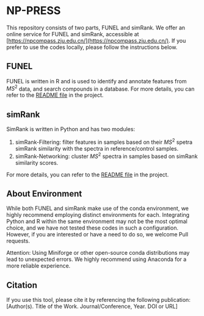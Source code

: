 # NP-PRESS

This repository consists of two parts, FUNEL and simRank. We offer an online service for FUNEL and simRank, accessible at [https://npcompass.zju.edu.cn/](https://npcompass.zju.edu.cn/). If you prefer to use the codes locally, please follow the instructions below.

## FUNEL

FUNEL is written in R and is used to identify and annotate features from $MS^2$ data, and search compounds in a database. For more details, you can refer to the [README file](./FUNEL/README.md) in the project.

## simRank

SimRank is written in Python and has two modules:

1.	simRank-Filtering: filter features in samples based on their $MS^2$ spetra simRank similarity with the spectra in reference/control samples.
2.	simRank-Networking: cluster $MS^2$ spectra in samples based on simRank similarity scores.


For more details, you can refer to the [README file](./simRank/README.md) in the project.

## About Environment

While both FUNEL and simRank make use of the conda environment, we highly recommend employing distinct environments for each. Integrating Python and R within the same environment may not be the most optimal choice, and we have not tested these codes in such a configuration. However, if you are interested or have a need to do so, we welcome Pull requests.

Attention: Using Miniforge or other open-source conda distributions may lead to unexpected errors. We highly recommend using Anaconda for a more reliable experience.

## Citation

If you use this tool, please cite it by referencing the following publication:
[Author(s). Title of the Work. Journal/Conference, Year. DOI or URL]
